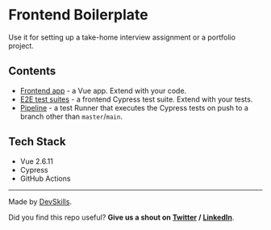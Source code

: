 # Frontend Boilerplate

Use it for setting up a take-home interview assignment or a portfolio project.

## Contents

- [Frontend app](https://github.com/DevSkillsHQ/frontend-boilerplate-vue/tree/main/app) - a Vue app. Extend with your code.
- [E2E test suites](https://github.com/DevSkillsHQ/frontend-boilerplate-react/tree/main/cypress/integration) - a frontend Cypress test suite. Extend with your tests.
- [Pipeline](https://github.com/DevSkillsHQ/frontend-boilerplate-react/blob/main/.github/workflows/tests.yml) - a test Runner that executes the Cypress tests on push to a branch other than `master`/`main`.

## Tech Stack

- Vue 2.6.11
- Cypress
- GitHub Actions

---

Made by [DevSkills](https://devskills.co).

Did you find this repo useful? **Give us a shout on [Twitter](https://twitter.com/DevSkillsHQ) / [LinkedIn](https://www.linkedin.com/company/devskills)**.

